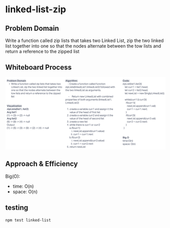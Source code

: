 # linked-list-zip

## Problem Domain

Write a function called zip lists that takes two Linked List, zip the two linked list together into one so that the nodes alternate between the tow lists and return a reference to the zipped list

## Whiteboard Process

![CodeChallenge-08](../assets/CodeChalenge-08.png)

## Approach & Efficiency

Big(O):

- time: O(n)
- space: O(n)

## testing

`npm test linked-list`
